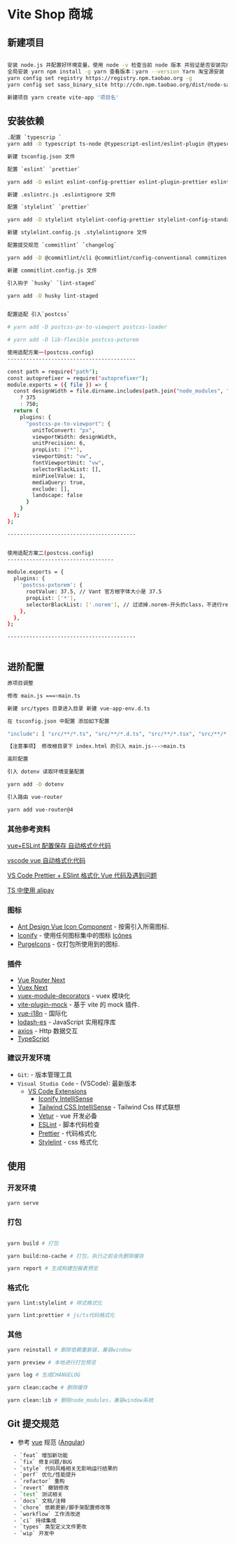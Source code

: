 # Vite Shop 商城

## 新建项目

```bash

安装 node.js 并配置好环境变量，使用 node -v 检查当前 node 版本 并验证是否安装完成!
全局安装 yarn npm install -g yarn 查看版本：yarn --version Yarn 淘宝源安装
yarn config set registry https://registry.npm.taobao.org -g
yarn config set sass_binary_site http://cdn.npm.taobao.org/dist/node-sass -g

新建项目 yarn create vite-app '项目名'

```

## 安装依赖

```bash
.配置 `typescrip `
yarn add -D typescript ts-node @typescript-eslint/eslint-plugin @typescript-eslint/parser

新建 tsconfig.json 文件

配置 `eslint` `prettier`

yarn add -D eslint eslint-config-prettier eslint-plugin-prettier eslint-plugin-vue @typescript-eslint/eslint-plugin @typescript-eslint/parser

新建 .eslintrc.js .eslintignore 文件

配置 `stylelint` `prettier`

yarn add -D stylelint stylelint-config-prettier stylelint-config-standard stylelint-order

新建 stylelint.config.js .stylelintignore 文件

配置提交规范 `commitlint` `changelog`

yarn add -D @commitlint/cli @commitlint/config-conventional commitizen conventional-changelog-cli conventional-changelog-custom-config

新建 commitlint.config.js 文件

引入钩子 `husky` `lint-staged`

yarn add -D husky lint-staged


配置适配 引入`postcss`

# yarn add -D postcss-px-to-viewport postcss-loader

# yarn add -D lib-flexible postcss-pxtorem

使用适配方案一(postcss.config)
-----------------------------------------

const path = require("path");
const autoprefixer = require("autoprefixer");
module.exports = ({ file }) => {
  const designWidth = file.dirname.includes(path.join("node_modules", "vant"))
    ? 375
    : 750;
  return {
    plugins: {
      "postcss-px-to-viewport": {
        unitToConvert: "px",
        viewportWidth: designWidth,
        unitPrecision: 6,
        propList: ["*"],
        viewportUnit: "vw",
        fontViewportUnit: "vw",
        selectorBlackList: [],
        minPixelValue: 1,
        mediaQuery: true,
        exclude: [],
        landscape: false
      }
    }
  };
};

-----------------------------------------


使用适配方案二(postcss.config)
----------------------------------

module.exports = {
  plugins: {
    'postcss-pxtorem': {
      rootValue: 37.5, // Vant 官方根字体大小是 37.5
      propList: ['*'],
      selectorBlackList: ['.norem'], // 过滤掉.norem-开头的class，不进行rem转换
    },
  },
};

-----------------------------------------



```

## 进阶配置

```bash
原项目调整

修改 main.js ===>main.ts

新建 src/types 目录进入目录 新建 vue-app-env.d.ts

在 tsconfig.json 中配置 添加如下配置

"include": [ "src/**/*.ts", "src/**/*.d.ts", "src/**/*.tsx", "src/**/*.vue" ]

【注意事项】 修改根目录下 index.html 的引入 main.js--->main.ts

高阶配置

引入 dotenv 读取环境变量配置

yarn add -D dotenv

引入路由 vue-router

yarn add vue-router@4

```

### 其他参考资料

[vue+ESLint 配置保存 自动格式化代码](https://www.jb51.net/article/182913.htm)

[vscode vue 自动格式化代码](https://www.cnblogs.com/adjk/p/11428669.html)

[VS Code Prettier + ESlint 格式化 Vue 代码及遇到问题](https://zhuanlan.zhihu.com/p/64627216?from_voters_page=true)

[TS 中使用 alipay](https://github.com/nealyip/alipayjsbridge-type/blob/master/index.d.ts)

### 图标

- [Ant Design Vue Icon Component](https://2x.antdv.com/components/icon-cn/) - 按需引入所需图标.
- [Iconify](https://iconify.design) - 使用任何图标集中的图标 [Icônes](https://icones.netlify.app/)
- [PurgeIcons](https://github.com/antfu/purge-icons) - 仅打包所使用到的图标.

### 插件

- [Vue Router Next](https://github.com/vuejs/vue-router-next)
- [Vuex Next](https://github.com/vuejs/vuex)
- [vuex-module-decorators](https://github.com/championswimmer/vuex-module-decorators) - vuex 模块化
- [vite-plugin-mock](https://github.com/anncwb/vite-plugin-mock) - 基于 vite 的 mock 插件.
- [vue-i18n](https://github.com/intlify/vue-i18n-next) - 国际化
- [lodash-es](https://github.com/lodash/lodash) - JavaScript 实用程序库
- [axios](https://github.com/axios/axios) - Http 数据交互
- [TypeScript](https://www.typescriptlang.org/)

### 建议开发环境

- `Git`: - 版本管理工具
- `Visual Studio Code` - (VSCode): 最新版本
  - [VS Code Extensions](./.vscode/extensions.json)
    - [Iconify IntelliSense](https://marketplace.visualstudio.com/items?itemName=antfu.iconify)
    - [Tailwind CSS IntelliSense](https://marketplace.visualstudio.com/items?itemName=bradlc.vscode-tailwindcss) - Tailwind Css 样式联想
    - [Vetur](https://marketplace.visualstudio.com/items?itemName=octref.vetur) - vue 开发必备
    - [ESLint](https://marketplace.visualstudio.com/items?itemName=dbaeumer.vscode-eslint) - 脚本代码检查
    - [Prettier](https://marketplace.visualstudio.com/items?itemName=esbenp.prettier-vscode) - 代码格式化
    - [Stylelint](https://marketplace.visualstudio.com/items?itemName=stylelint.vscode-stylelint) - css 格式化

## 使用

### 开发环境

```bash
yarn serve
```

### 打包

```bash

yarn build # 打包

yarn build:no-cache # 打包，执行之前会先删除缓存

yarn report # 生成构建包报表预览
```

### 格式化

```bash
yarn lint:stylelint # 样式格式化

yarn lint:prettier # js/ts代码格式化

```

### 其他

```bash
yarn reinstall # 删除依赖重新装，兼容window

yarn preview # 本地进行打包预览

yarn log # 生成CHANGELOG

yarn clean:cache # 删除缓存

yarn clean:lib # 删除node_modules，兼容window系统
```

## Git 提交规范

- 参考 [vue](https://github.com/vuejs/vue/blob/dev/.github/COMMIT_CONVENTION.md) 规范 ([Angular](https://github.com/conventional-changelog/conventional-changelog/tree/master/packages/conventional-changelog-angular))

```bash
  - `feat` 增加新功能
  - `fix` 修复问题/BUG
  - `style` 代码风格相关无影响运行结果的
  - `perf` 优化/性能提升
  - `refactor` 重构
  - `revert` 撤销修改
  - `test` 测试相关
  - `docs` 文档/注释
  - `chore` 依赖更新/脚手架配置修改等
  - `workflow` 工作流改进
  - `ci` 持续集成
  - `types` 类型定义文件更改
  - `wip` 开发中

```

```

```
